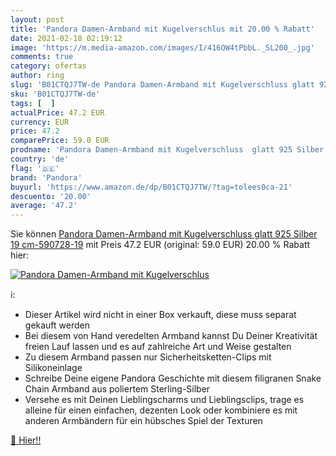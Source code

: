 ```yaml
---
layout: post
title: 'Pandora Damen-Armband mit Kugelverschlus mit 20.00 % Rabatt'
date: 2021-02-18 02:19:12
image: 'https://m.media-amazon.com/images/I/416OW4tPbbL._SL200_.jpg'
comments: true
category: ofertas
author: ring
slug: 'B01CTQJ7TW-de Pandora Damen-Armband mit Kugelverschluss glatt 925 Silber...'
sku: 'B01CTQJ7TW-de'
tags: [  ]
actualPrice: 47.2 EUR
currency: EUR
price: 47.2
comparePrice: 59.0 EUR
prodname: 'Pandora Damen-Armband mit Kugelverschluss  glatt 925 Silber 19 cm-590728-19'
country: 'de'
flag: '🇩🇪'
brand: 'Pandora'
buyurl: 'https://www.amazon.de/dp/B01CTQJ7TW/?tag=tolees0ca-21'
descuento: '20.00'
average: '47.2'
---
```


Sie können [Pandora Damen-Armband mit Kugelverschluss  glatt 925 Silber 19 cm-590728-19](https://www.amazon.de/dp/B01CTQJ7TW/?tag=tolees0ca-21) mit Preis 47.2 EUR (original: 59.0 EUR) 20.00 % Rabatt hier:

[![Pandora Damen-Armband mit Kugelverschlus](https://m.media-amazon.com/images/I/416OW4tPbbL._SL200_.jpg)](https://www.amazon.de/dp/B01CTQJ7TW/?tag=tolees0ca-21)

ℹ️:

- Dieser Artikel wird nicht in einer Box verkauft, diese muss separat gekauft werden
- Bei diesem von Hand veredelten Armband kannst Du Deiner Kreativität freien Lauf lassen und es auf zahlreiche Art und Weise gestalten
- Zu diesem Armband passen nur Sicherheitsketten-Clips mit Silikoneinlage
- Schreibe Deine eigene Pandora Geschichte mit diesem filigranen Snake Chain Armband aus poliertem Sterling-Silber
- Versehe es mit Deinen Lieblingscharms und Lieblingsclips, trage es alleine für einen einfachen, dezenten Look oder kombiniere es mit anderen Armbändern für ein hübsches Spiel der Texturen

[🛒 Hier!!](https://www.amazon.de/dp/B01CTQJ7TW/?tag=tolees0ca-21)
